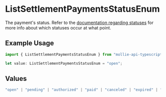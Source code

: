 # ListSettlementPaymentsStatusEnum

The payment's status. Refer to the [documentation regarding statuses](https://docs.mollie.com/docs/status-change#/) for more info about which
statuses occur at what point.

## Example Usage

```typescript
import { ListSettlementPaymentsStatusEnum } from "mollie-api-typescript/models/operations";

let value: ListSettlementPaymentsStatusEnum = "open";
```

## Values

```typescript
"open" | "pending" | "authorized" | "paid" | "canceled" | "expired" | "failed"
```